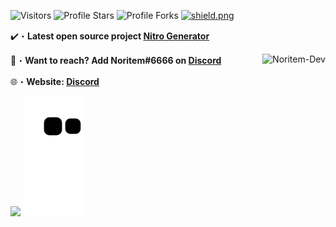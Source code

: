 <img src="https://komarev.com/ghpvc/?username=Noritem-Dev&label=Profile%20Views&color=008042&style=flat&label=Visitors" alt="Visitors"></a>
<img src="https://img.shields.io/badge/dynamic/json?&label=Total%20Stars&color=008042&style=flat&style=for-the-badge&query=%24.stars&url=https://api.github-star-counter.workers.dev/user/Noritem-Dev" alt="Profile Stars"></a>
<img src="https://img.shields.io/badge/dynamic/json?&label=Total%20Forks&color=008042&style=flat&style=for-the-badge&query=%24.forks&url=https://api.github-star-counter.workers.dev/user/Noritem-Dev" alt="Profile Forks"></a>
<a href="https://discord.gg/casadev" target="_blank"> <img src="https://discord.com/api/guilds/961748786965786636/widget.png?style=shield" alt="shield.png"></a>

✔️・**Latest open source project [Nitro Generator](https://github.com/Noritem-Dev/Nitro-Generator)**

📩・**Want to reach? Add Noritem#6666 on [Discord](https://discord.gg/casadev)**
</a><img align="right" src="https://github-readme-stats.vercel.app/api/top-langs?username=rdimo&count_private=true&hide=procfile&theme=dark&border_color=000000&cache_seconds=1800&layout=compact&langs_count=10&custom_title=Most Used Coding Languages" alt="Noritem-Dev" /> </p>
🌐・**Website: [Discord](https://discord.gg/casadev)**

<a href="https://discord.gg/casadev" target="_blank"> <img src="https://discord.c99.nl/widget/theme-5/961732889651839006.png"/></a>
<a href="https://discord.gg/casadev" target="_blank"><img src="https://github.com/rafaballerini/rafaballerini/blob/output/github-contribution-grid-snake.svg" alt="sneke"></a>
